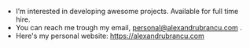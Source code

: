 - I’m interested in developing awesome projects. Available for full time hire.
- You can reach me trough my email, personal@alexandrubrancu.com .
- Here's my personal website: https://alexandrubrancu.com
